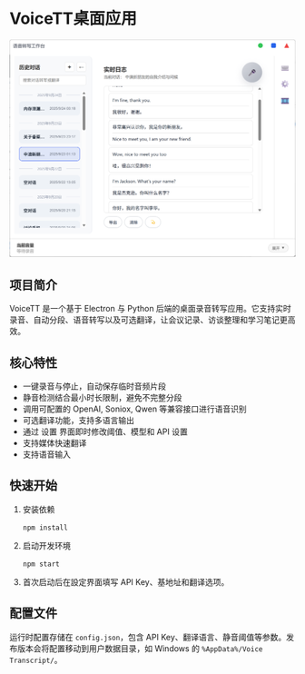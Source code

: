 # VoiceTT桌面应用

![](https://github.com/youtonghy/Voice-transcript/blob/dev/electron/PixPin_2025-09-25_14-05-47.png?raw=true)

## 项目简介
VoiceTT 是一个基于 Electron 与 Python 后端的桌面录音转写应用。它支持实时录音、自动分段、语音转写以及可选翻译，让会议记录、访谈整理和学习笔记更高效。

## 核心特性
- 一键录音与停止，自动保存临时音频片段
- 静音检测结合最小时长限制，避免不完整分段
- 调用可配置的 OpenAI, Soniox, Qwen 等兼容接口进行语音识别
- 可选翻译功能，支持多语言输出
- 通过 设置 界面即时修改阈值、模型和 API 设置
- 支持媒体快速翻译
- 支持语音输入

## 快速开始
1. 安装依赖
   ```
   npm install
   ```
2. 启动开发环境
   ```
   npm start
   ```
3. 首次启动后在設定界面填写 API Key、基地址和翻译选项。

## 配置文件
运行时配置存储在 `config.json`，包含 API Key、翻译语言、静音阈值等参数。发布版本会将配置移动到用户数据目录，如 Windows 的 `%AppData%/Voice Transcript/`。

